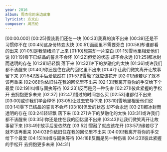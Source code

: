 ```yaml
---
year: 2016
album: 周杰伦的床边故事
lyricist: 方文山
composer: 周杰伦
---
```

[00:00.000]
[00:25]假装我们还在一块
[00:33]我真的演不出来
[00:39]还是不习惯你不在
[00:45]这身份转变太快
[00:51]画面里不需要旁白
[00:58]却谁都看的出来
[01:05]是我情绪涌了上来
[01:10]想哭却一片空白
[01:15]雪地里相爱他们说
[01:19]零下已结晶的誓言不会坏
[01:22]但爱的状态 却不会永远
[01:25]都冰封而透明的存在
[01:28]轻轻飘 落下来
[01:32]许下的梦融化的太快
[01:36]或许我们都不该醒来
[01:40]!你还是住在我的回忆里不出来
[01:47]!让我们微笑离开让故事留下来
[01:54]!放手后爱依然在
[01:57]!雪融了就应该花开
[02:01]!缘若尽了就不该再重来
[02:06]!你依旧住在我的回忆里不出来
[02:13]!我离开将你的手交给下个最爱
[02:19]!纠缠与固执等待
[02:23]!反而是另一种伤害
[02:27]!彼此紧握的手松开 去拥抱更多未来
[02:37]
[02:47]错过的时间怎么买
[02:53]谁都付不出来
[03:00]或许我们学会释怀
[03:05]让过去安静下来
[03:10]雪地里相爱他们说
[03:14]零下已结晶的誓言不会坏
[03:18]但爱的状态 却不会永远
[03:21]都冰封而透明的存在
[03:24]轻轻飘 落下来
[03:27]许下的梦融化的太快
[03:31]或许我们都不该醒来
[03:35]!你还是住在我的回忆里不出来
[03:43]!让我们微笑离开让故事留下来
[03:49]!放手后爱依然在
[03:52]!雪融了就应该花开
[03:57]!缘若尽了就不该再重来
[04:03]!你依旧住在我的回忆里不出来
[04:09]!我离开将你的手交给下个最爱
[04:15]!纠缠与固执等待
[04:18]!反而是另一种伤害
[04:23]!彼此紧握的手松开 去拥抱更多未来
[04:31]